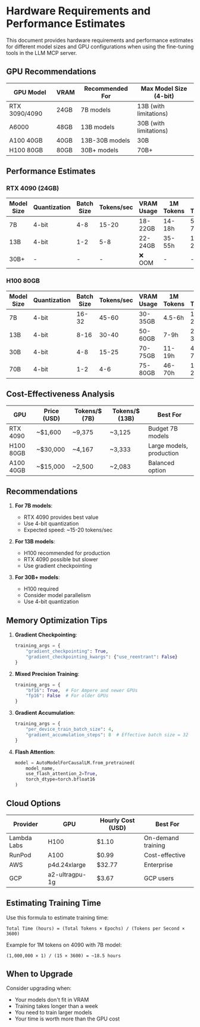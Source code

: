 # Hardware Requirements and Performance Estimates

This document provides hardware requirements and performance estimates for different model sizes and GPU configurations when using the fine-tuning tools in the LLM MCP server.

## GPU Recommendations

| GPU Model | VRAM | Recommended For | Max Model Size (4-bit) |
|-----------|------|-----------------|------------------------|
| RTX 3090/4090 | 24GB | 7B models | 13B (with limitations) |
| A6000 | 48GB | 13B models | 30B (with limitations) |
| A100 40GB | 40GB | 13B-30B models | 30B |
| H100 80GB | 80GB | 30B+ models | 70B+ |

## Performance Estimates

### RTX 4090 (24GB)

| Model Size | Quantization | Batch Size | Tokens/sec | VRAM Usage | 1M Tokens | 1B Tokens |
|------------|--------------|------------|------------|------------|-----------|-----------|
| 7B | 4-bit | 4-8 | 15-20 | 18-22GB | 14-18h | 580-750d |
| 13B | 4-bit | 1-2 | 5-8 | 22-24GB | 35-55h | 1450-2300d |
| 30B+ | - | - | - | ❌ OOM | - | - |

### H100 80GB

| Model Size | Quantization | Batch Size | Tokens/sec | VRAM Usage | 1M Tokens | 1B Tokens |
|------------|--------------|------------|------------|------------|-----------|-----------|
| 7B | 4-bit | 16-32 | 45-60 | 30-35GB | 4.5-6h | 190-250d |
| 13B | 4-bit | 8-16 | 30-40 | 50-60GB | 7-9h | 290-380d |
| 30B | 4-bit | 4-8 | 15-25 | 70-75GB | 11-19h | 460-770d |
| 70B | 4-bit | 1-2 | 4-6 | 75-80GB | 46-70h | 1900-2900d |

## Cost-Effectiveness Analysis

| GPU | Price (USD) | Tokens/\$ (7B) | Tokens/\$ (13B) | Best For |
|-----|-------------|----------------|-----------------|----------|
| RTX 4090 | ~$1,600 | ~9,375 | ~3,125 | Budget 7B models |
| H100 80GB | ~$30,000 | ~4,167 | ~3,333 | Large models, production |
| A100 40GB | ~$15,000 | ~2,500 | ~2,083 | Balanced option |

## Recommendations

1. **For 7B models**:
   - RTX 4090 provides best value
   - Use 4-bit quantization
   - Expected speed: ~15-20 tokens/sec

2. **For 13B models**:
   - H100 recommended for production
   - RTX 4090 possible but slower
   - Use gradient checkpointing

3. **For 30B+ models**:
   - H100 required
   - Consider model parallelism
   - Use 4-bit quantization

## Memory Optimization Tips

1. **Gradient Checkpointing**:
   ```python
   training_args = {
       "gradient_checkpointing": True,
       "gradient_checkpointing_kwargs": {"use_reentrant": False}
   }
   ```

2. **Mixed Precision Training**:
   ```python
   training_args = {
       "bf16": True,  # For Ampere and newer GPUs
       "fp16": False  # For older GPUs
   }
   ```

3. **Gradient Accumulation**:
   ```python
   training_args = {
       "per_device_train_batch_size": 4,
       "gradient_accumulation_steps": 8  # Effective batch size = 32
   }
   ```

4. **Flash Attention**:
   ```python
   model = AutoModelForCausalLM.from_pretrained(
       model_name,
       use_flash_attention_2=True,
       torch_dtype=torch.bfloat16
   )
   ```

## Cloud Options

| Provider | GPU | Hourly Cost (USD) | Best For |
|----------|-----|-------------------|----------|
| Lambda Labs | H100 | $1.10 | On-demand training |
| RunPod | A100 | $0.99 | Cost-effective |
| AWS | p4d.24xlarge | $32.77 | Enterprise |
| GCP | a2-ultragpu-1g | $3.67 | GCP users |

## Estimating Training Time

Use this formula to estimate training time:

```
Total Time (hours) = (Total Tokens × Epochs) / (Tokens per Second × 3600)
```

Example for 1M tokens on 4090 with 7B model:
```
(1,000,000 × 1) / (15 × 3600) = ~18.5 hours
```

## When to Upgrade

Consider upgrading when:
- Your models don't fit in VRAM
- Training takes longer than a week
- You need to train larger models
- Your time is worth more than the GPU cost
